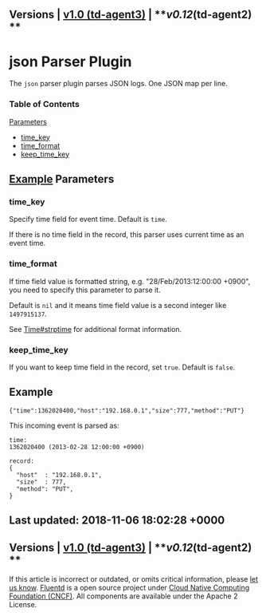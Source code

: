 
Versions \| [v1.0 (td-agent3)](/v1.0/articles/parser_json) \| ***v0.12*(td-agent2) **
------------------------------------------------------------------------

json Parser Plugin
==================

The `json` parser plugin parses JSON logs. One JSON map per line.


### Table of Contents

[Parameters](#parameters)

-   [time\_key](#time_key)
-   [time\_format](#time_format)
-   [keep\_time\_key](#keep_time_key)

[Example](#example)
Parameters
----------

### time\_key

Specify time field for event time. Default is `time`.

If there is no time field in the record, this parser uses current time
as an event time.

### time\_format

If time field value is formatted string, e.g. "28/Feb/2013:12:00:00
+0900", you need to specify this parameter to parse it.

Default is `nil` and it means time field value is a second integer like
`1497915137`.

See
[Time\#strptime](http://ruby-doc.org/stdlib-2.4.1/libdoc/time/rdoc/Time.html#method-c-strptime)
for additional format information.

### keep\_time\_key

If you want to keep time field in the record, set `true`. Default is
`false`.

Example
-------

``` {.CodeRay}
{"time":1362020400,"host":"192.168.0.1","size":777,"method":"PUT"}
```

This incoming event is parsed as:

``` {.CodeRay}
time:
1362020400 (2013-02-28 12:00:00 +0900)

record:
{
  "host"  : "192.168.0.1",
  "size"  : 777,
  "method": "PUT",
}
```


Last updated: 2018-11-06 18:02:28 +0000
------------------------------------------------------------------------
Versions \| [v1.0 (td-agent3)](/v1.0/articles/parser_json) \| ***v0.12*(td-agent2) **
------------------------------------------------------------------------

If this article is incorrect or outdated, or omits critical information,
please [let us
know](https://github.com/fluent/fluentd-docs/issues?state=open).
[Fluentd](http://www.fluentd.org/) is a open source project under [Cloud
Native Computing Foundation (CNCF)](https://cncf.io/). All components
are available under the Apache 2 License.
